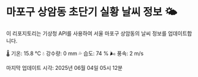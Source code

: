
# 마포구 상암동 초단기 실황 날씨 정보 🌤️

이 리포지토리는 기상청 API를 사용하여 서울 마포구 상암동의 날씨 정보를 업데이트합니다. 

🌡️ 기온: 15.8 ℃
💧 강수량: 0 mm
💦 습도: 74 %
🌬️ 풍속: 2 m/s

마지막 업데이트 시각: 2025년 06월 04일 05시 12분    
